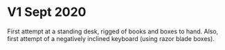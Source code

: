 # V1 Sept 2020

First attempt at a standing desk, rigged of books and boxes to hand. Also, first attempt of a negatively inclined keyboard (using razor blade boxes).
